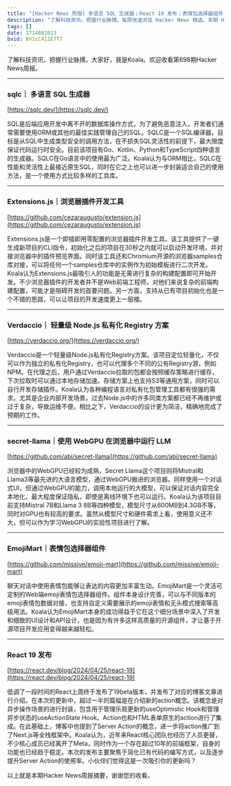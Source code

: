 ```yaml
---
title: "[Hacker News 周报] 多语言 SQL 生成器；React 19 发布；表情包选择器组件"
description: "了解科技资讯，把握行业脉搏。每周快速浏览 Hacker News 精选。本期 Hacker Newsletter 地址：https://mailchi.mp/hackernewsletter/697"
tags: []
date: 1714881013
bvid: BV1cC411E7T7
---
```

了解科技资讯，把握行业脉搏。大家好，我是Koala。欢迎收看第698期Hacker News周报。

---
### sqlc｜ 多语言 SQL 生成器
[https://sqlc.dev/](https://sqlc.dev/)

SQL是后端应用开发中离不开的数据库操作方式，为了避免恶意注入，开发者们通常需要使用ORM或其他的最佳实践管理自己的SQL。SQLC是一个SQL编译器，目标是从SQL中生成类型安全的调用方法，在不损失SQL灵活性的前提下，最大限度保证代码运行时安全。目前该项目有Go、Kotlin、Python和TypeScript四种语言的生成器。SQLC在Go语言中的使用最为广泛。Koala认为与ORM相比，SQLC在性能和灵活性上最接近原生SQL，同时在它之上也可以进一步封装适合自己的使用方法，是一个使用方式比较多样的工具库。

---
### Extensions.js｜浏览器插件开发工具
[https://github.com/cezaraugusto/extension.js](https://github.com/cezaraugusto/extension.js)

Extensions.js是一个即插即用零配置的浏览器插件开发工具。该工具提供了一键生成新项目的CLI指令，初始化之后的项目在30秒之内就可以启动开发环境，并对接浏览器中的插件预览界面。同时该工具还和Chromium开源的浏览器samples仓库对接，可以将任何一个samples仓库中的实例作为初始模板进行二次开发。Koala认为Extensions.js最吸引人的功能是无需进行复杂的构建配置即可开始开发。不少浏览器插件的开发者并不是Web前端工程师，对他们来说复杂的前端构建配置，可能才是阻碍开发的首要问题。另一方面，支持从已有项目初始化也是一个不错的思路，可以让项目的开发速度更上一层楼。

---
### Verdaccio｜ 轻量级 Node.js 私有化 Registry 方案
[https://verdaccio.org/](https://verdaccio.org/)

Verdaccio是一个轻量级Node.js私有化Registry方案。该项目定位轻量化，不仅可以作为独立的私有化Registry，也可以代理多个不同的公有Registry源，例如NPM。在代理之后，用户通过Verdaccio拉取的包都会按照缓存策略进行缓存，下次拉取时可以通过本地存储加速。存储方案上也支持S3等通用方案，同时可以自行开发存储插件。Koala认为各种编程语言对私有化包管理工具都有很强的需求，尤其是企业内部开发场景。过去Node.js中的许多同类方案都已经不再维护或过于复杂，导致运维不便。相比之下，Verdaccio的设计更为简洁，精确地完成了预期的工作。

---
### secret-llama｜使用 WebGPU 在浏览器中运行 LLM
[https://github.com/abi/secret-llama](https://github.com/abi/secret-llama)

浏览器中的WebGPU已经较为成熟，Secret Llama这个项目则将Mistral和Llama3等最先进的大语言模型，通过WebGPU搬进的浏览器。同样使用一个对话式UI，但通过WebGPU的能力，调用本地运行的大模型，可以保证对话内容完全本地化，最大程度保证隐私，即使是离线环境下也可以运行。Koala认为该项目目前支持Mistral 7B和Llama 3 8B等四种模型，模型尺寸从600MB到4.3GB不等，同时对GPU也有较高的要求。虽然从模型尺寸和硬件需求上看，使用意义还不大，但可以作为学习WebGPU的实验性项目进行了解。

---
### EmojiMart｜表情包选择器组件
[https://github.com/missive/emoji-mart](https://github.com/missive/emoji-mart)

聊天对话中使用表情包能够让表达的内容更加丰富生动。EmojiMart是一个灵活可定制的Web端emoji表情包选择器组件。组件本身设计完善，可以与不同版本的emoji表情包数据对接，也支持自定义需要展示的emoji表情和无头模式搜索等高级用法。Koala认为EmojiMart本身的成功得益于它在这个细分场景中深入了开发和细致的UI设计和API设计，也是因为有许多这样高质量的开源组件，才让基于开源项目开发应用变得越来越轻松。

---
### React 19 发布
[https://react.dev/blog/2024/04/25/react-19](https://react.dev/blog/2024/04/25/react-19)

低调了一段时间的React上周终于发布了19beta版本，并发布了对应的博客文章进行介绍。在本次的更新中，超过一半的篇幅是在介绍新的action概念。该概念是对异步操作场景的进行封装，包含用于管理乐观更新的useOptimistic Hook和管理异步状态的useActionState Hook。Action也和HTML表单原生的action进行了集成。在此基础上，博客中也提到了Server Action的概念，进一步将action推广到了Next.js等全栈框架中。Koala认为，近年来React核心团队也经历了人员更替，不少核心成员已经离开了Meta，同时作为一个存在超过10年的前端框架，自身的功能也已经趋于稳定。本次的发布主要聚焦于简化已有代码的编写方式，以及逐步提升Server Action的使用率。小伙伴们觉得这是一次吸引你的更新吗？

以上就是本期Hacker News周报摘要，谢谢您的收看。

